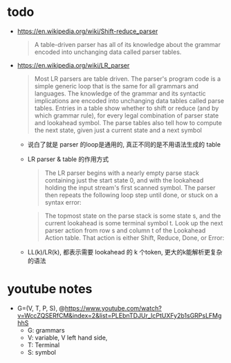 
# todo

* https://en.wikipedia.org/wiki/Shift-reduce_parser
  >A table-driven parser has all of its knowledge about the grammar encoded into unchanging data called parser tables. 

* https://en.wikipedia.org/wiki/LR_parser
  > Most LR parsers are table driven. The parser's program code is a simple generic loop that is the same for all grammars and languages. The knowledge of the grammar and its syntactic implications are encoded into unchanging data tables called parse tables. Entries in a table show whether to shift or reduce (and by which grammar rule), for every legal combination of parser state and lookahead symbol. The parse tables also tell how to compute the next state, given just a current state and a next symbol
    * 说白了就是 parser 的loop是通用的, 真正不同的是不用语法生成的 table

  * LR parser & table 的作用方式
    >The LR parser begins with a nearly empty parse stack containing just the start state 0, and with the lookahead holding the input stream's first scanned symbol. The parser then repeats the following loop step until done, or stuck on a syntax error:

    >The topmost state on the parse stack is some state s, and the current lookahead is some terminal symbol t. Look up the next parser action from row s and column t of the Lookahead Action table. That action is either Shift, Reduce, Done, or Error:

  * LL(k)/LR(k), 都表示需要 lookahead 的 k 个token, 更大的k能解析更复杂的语法



# youtube notes
* G=(V, T, P, S), @https://www.youtube.com/watch?v=WccZQSERfCM&index=2&list=PLEbnTDJUr_IcPtUXFy2b1sGRPsLFMghhS
  * G: grammars
  * V: variable, V left hand side, 
  * T: Terminal
  * S: symbol


  